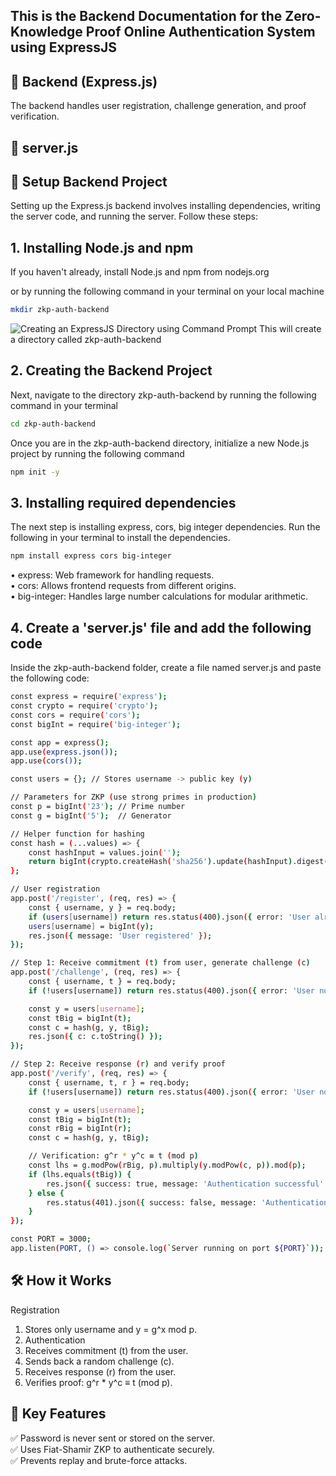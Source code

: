 ## This is the Backend Documentation for the Zero-Knowledge Proof Online Authentication System using ExpressJS

## 🚀 Backend (Express.js)
The backend handles user registration, challenge generation, and proof verification.

## 📁 server.js

## 📌 Setup Backend Project
Setting up the Express.js backend involves installing dependencies, writing the server code, and running the server. Follow these steps:

## 1. Installing Node.js and npm
If you haven't already, install Node.js and npm from nodejs.org

or by running the following command in your terminal on your local machine
```sh
mkdir zkp-auth-backend
```
![Creating an ExpressJS Directory using Command Prompt]()
This will create a directory called zkp-auth-backend

## 2. Creating the Backend Project
Next, navigate to the directory zkp-auth-backend by running the following command in your terminal
```sh
cd zkp-auth-backend
```
Once you are in the zkp-auth-backend directory, initialize a new Node.js project by running the following command
```sh
npm init -y
```

## 3. Installing required dependencies
The next step is installing express, cors, big integer dependencies. Run the following in your terminal to install the dependencies.
```sh
npm install express cors big-integer
```
• express: Web framework for handling requests.  
• cors: Allows frontend requests from different origins.  
• big-integer: Handles large number calculations for modular arithmetic.

## 4. Create a 'server.js' file and add the following code
Inside the zkp-auth-backend folder, create a file named server.js and paste the following code:
```sh
const express = require('express');
const crypto = require('crypto');
const cors = require('cors');
const bigInt = require('big-integer');

const app = express();
app.use(express.json());
app.use(cors());

const users = {}; // Stores username -> public key (y)

// Parameters for ZKP (use strong primes in production)
const p = bigInt('23'); // Prime number
const g = bigInt('5');  // Generator

// Helper function for hashing
const hash = (...values) => {
    const hashInput = values.join('');
    return bigInt(crypto.createHash('sha256').update(hashInput).digest('hex'), 16).mod(p);
};

// User registration
app.post('/register', (req, res) => {
    const { username, y } = req.body;
    if (users[username]) return res.status(400).json({ error: 'User already exists' });
    users[username] = bigInt(y);
    res.json({ message: 'User registered' });
});

// Step 1: Receive commitment (t) from user, generate challenge (c)
app.post('/challenge', (req, res) => {
    const { username, t } = req.body;
    if (!users[username]) return res.status(400).json({ error: 'User not found' });

    const y = users[username];
    const tBig = bigInt(t);
    const c = hash(g, y, tBig);
    res.json({ c: c.toString() });
});

// Step 2: Receive response (r) and verify proof
app.post('/verify', (req, res) => {
    const { username, t, r } = req.body;
    if (!users[username]) return res.status(400).json({ error: 'User not found' });

    const y = users[username];
    const tBig = bigInt(t);
    const rBig = bigInt(r);
    const c = hash(g, y, tBig);

    // Verification: g^r * y^c ≡ t (mod p)
    const lhs = g.modPow(rBig, p).multiply(y.modPow(c, p)).mod(p);
    if (lhs.equals(tBig)) {
        res.json({ success: true, message: 'Authentication successful' });
    } else {
        res.status(401).json({ success: false, message: 'Authentication failed' });
    }
});

const PORT = 3000;
app.listen(PORT, () => console.log(`Server running on port ${PORT}`));

```

## 🛠️ How it Works
Registration
1. Stores only username and y = g^x mod p.
2. Authentication
3. Receives commitment (t) from the user.
4. Sends back a random challenge (c).
5. Receives response (r) from the user.
6. Verifies proof: g^r * y^c ≡ t (mod p).






## 🔐 Key Features
✅ Password is never sent or stored on the server.  
✅ Uses Fiat-Shamir ZKP to authenticate securely.  
✅ Prevents replay and brute-force attacks.
